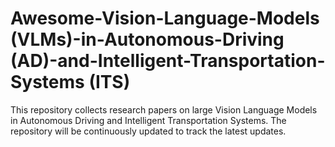 # Awesome-Vision-Language-Models (VLMs)-in-Autonomous-Driving (AD)-and-Intelligent-Transportation-Systems (ITS)
 This repository collects research papers on large Vision Language Models in Autonomous Driving and Intelligent Transportation Systems. The repository will be continuously updated to track the latest updates.
